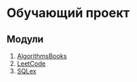 # Обучающий проект

## Модули

1. [AlgorithmsBooks](AlgorithmsBooks/README.md)
2. [LeetCode](LeetCode/README.md)
3. [SQLex](SQLex/README.md)